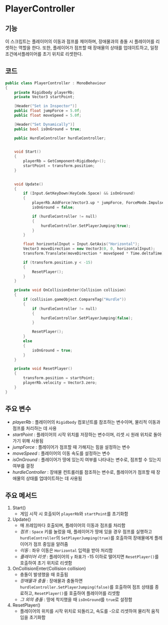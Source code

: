 # PlayerController
## 기능
이 스크립트는 플레이어의 이동과 점프를 제어하며, 장애물과의 충돌 시 플레이어를 리셋하는 역할을 한다. 또한, 플레이어가 점프할 때 장애물의 상태를 업데이트하고, 일정 조건에서플레이어를 초기 위치로 리셋한다.

## 코드
```C++
public class PlayerController : MonoBehaviour
{
    private Rigidbody playerRb;
    private Vector3 startPoint;

    [Header("Set in Inspector")]
    public float jumpForce = 5.0f;
    public float moveSpeed = 5.0f;

    [Header("Set Dynamically")]
    public bool isOnGround = true;

    public HurdleController hurdleController;

    
    void Start()
    {
        playerRb = GetComponent<Rigidbody>();
        startPoint = transform.position;
    }

    
    void Update()
    {
        if (Input.GetKeyDown(KeyCode.Space) && isOnGround)
        {
            playerRb.AddForce(Vector3.up * jumpForce, ForceMode.Impulse);
            isOnGround = false;

            if (hurdleController != null)
            {
                hurdleController.SetPlayerJumping(true);
            }
        }

        float horizontalInput = Input.GetAxis("Horizontal");
        Vector3 moveDirection = new Vector3(0, 0, horizontalInput);
        transform.Translate(moveDirection * moveSpeed * Time.deltaTime);

        if (transform.position.y < -15)
        {
            ResetPlayer();
        }    
    }

    private void OnCollisionEnter(Collision collision)
    {
        if (collision.gameObject.CompareTag("Hurdle"))
        {
            if (hurdleController != null)
            {
                hurdleController.SetPlayerJumping(false); 
            }

            ResetPlayer();  
        }
        else
        {
            isOnGround = true;
        }
    }

    private void ResetPlayer()
    {
        transform.position = startPoint;
        playerRb.velocity = Vector3.zero;
    }    
}
```

## 주요 변수
- *playerRb* : 플레이어의 ``Rigidbody`` 컴포넌트를 참조하는 변수이며, 물리적 이동과 점프를 처리하는 데 사용
- *startPoint* : 플레이어의 시작 위치를 저장하는 변수이며, 리셋 시 원래 위치로 돌아가기 위해 사용됨
- *jumpForce* : 플레이어가 점프할 때 가해지는 힘을 설정하는 변수
- *moveSpeed* : 플레이어의 이동 속도를 설정하는 변수
- *isOnGround* : 플레이어가 땅에 있는지 여부를 나타내는 변수로, 점프할 수 있는지 여부를 결정
- *hurdleController* : 장애물 컨트롤러를 참조하는 변수로, 플레이어가 점프할 때 장애물의 상태를 업데이트하는 데 사용됨

## 주요 메서드
1. Start()
   - 게임 시작 시 호출되어 ``playerRb``와 ``startPoint``를 초기화함
2. Update()
   - 매 프레임마다 호출되며, 플레이어의 이동과 점프를 처리함
   - *점프* : ``Space`` 키를 눌렀을 때, 플레이어가 땅에 있을 경우 점프를 실행하고 ``hurdleController``의 ``SetPlayerJumping(true)``를 호출하여 장애물에게 플레이어가 점프 중임을 알려줌
   - *이동* : 좌우 이동은 ``Horizontal`` 입력을 받아 처리함
   - *플레이어 리셋* : 플레이어의 ``y`` 좌표가 -15 이하로 떨어지면 ``ResetPlayer()``를 호출하여 초기 위치로 리셋함
3. OnCollisionEnter(Collision collision)
   - 충돌이 발생했을 때 호출됨
   - *장애물과 충돌* : 장애물과 충돌하면 ``hurdleController.SetPlayerJumping(false)``를 호출하여 점프 상태를 종료하고, ``ResetPlayer()``를 호출하여 플레이어를 리셋함
   - *그 외의 충돌* : 땅에 착지했을 때 ``isOnGround``를 ``true``로 설정함
4. ResetPlayer()
   - 플레이어의 위치를 시작 위치로 되돌리고, 속도를 -으로 리셋하여 물리적 움직임을 초기화함
